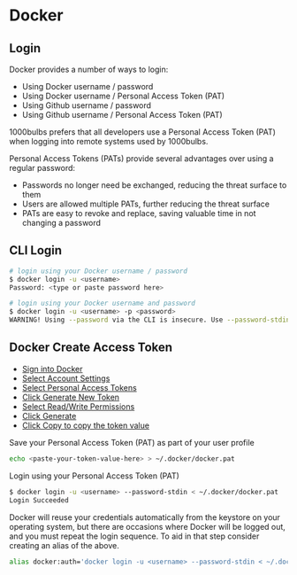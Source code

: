 # Docker

## Login

Docker provides a number of ways to login:

- Using Docker username / password
- Using Docker username / Personal Access Token (PAT)
- Using Github username / password
- Using Github username / Personal Access Token (PAT)

1000bulbs prefers that all developers use a Personal Access Token (PAT) when logging into remote systems used by 1000bulbs.

Personal Access Tokens (PATs) provide several advantages over using a regular password:

- Passwords no longer need be exchanged, reducing the threat surface to them
- Users are allowed multiple PATs, further reducing the threat surface
- PATs are easy to revoke and replace, saving valuable time in not changing a password

## CLI Login

```bash
# login using your Docker username / password
$ docker login -u <username>
Password: <type or paste password here>
```

```bash
# login using your Docker username and password
$ docker login -u <username> -p <password>
WARNING! Using --password via the CLI is insecure. Use --password-stdin.
```

## Docker Create Access Token

- [Sign into Docker](./docker/sign-into-docker.png)
- [Select Account Settings](./docker/select-account-settings.png)
- [Select Personal Access Tokens](./docker/select-personal-access-tokens.png)
- [Click Generate New Token](./docker/click-generate-new-token.png)
- [Select Read/Write Permissions](./docker/select-read-write-permissions.png)
- [Click Generate](./docker/click-generate.png)
- [Click Copy to copy the token value](./docker/click-copy-to-copy-the-token-value.png)

Save your Personal Access Token (PAT) as part of your user profile

```bash
echo <paste-your-token-value-here> > ~/.docker/docker.pat
```

Login using your Personal Access Token (PAT)

```bash
$ docker login -u <username> --password-stdin < ~/.docker/docker.pat
Login Succeeded
```

Docker will reuse your credentials automatically from the keystore on your operating system,
but there are occasions where Docker will be logged out, and you must repeat the login
sequence. To aid in that step consider creating an alias of the above.

```bash
alias docker:auth='docker login -u <username> --password-stdin < ~/.docker/docker.pat'
```
